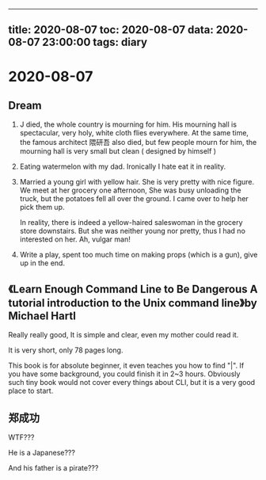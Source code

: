
---
title: 2020-08-07
toc: 2020-08-07
data: 2020-08-07 23:00:00
tags: diary
---


# 2020-08-07

## Dream

1. J died, the whole country is mourning for him. His mourning hall is spectacular, very holy, white cloth flies everywhere. At the same time, the famous architect 隈研吾 also died, but few people mourn for him, the mourning hall is very small but clean ( designed by himself )

2. Eating watermelon with my dad. Ironically I hate eat it in reality.

3. Married a young girl with yellow hair. She is very pretty with nice figure. We meet at her grocery one afternoon, She was busy unloading the truck, but the potatoes fell all over the ground. I came over to help her pick them up. 

   In reality, there is indeed a yellow-haired saleswoman in the grocery store downstairs. But she was neither young nor pretty, thus I had no interested on her. Ah, vulgar man!

4. Write a play, spent too much time on making props (which is a gun), give up in the end.

## 《Learn Enough Command Line to Be Dangerous A tutorial introduction to the Unix command line》by Michael Hartl

Really really good, It is simple and clear, even my mother could read it.

It is very short, only 78 pages long. 

This book is for absolute beginner, it even teaches you how to find "|". If you have some background, you could finish it in 2~3 hours. Obviously such tiny book would not cover every things about CLI, but it is a very good place to start.



## 郑成功

WTF???

He is a Japanese???

And his father is a pirate???

